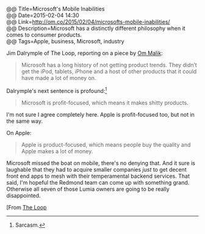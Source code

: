 @@ Title=Microsoft's Mobile Inabilities  
@@ Date=2015-02-04 14:30  
@@ Link=http://om.co/2015/02/04/microsofts-mobile-inabilities/  
@@ Description=Microsoft has a distinctly different philosophy when it comes to consumer products.  
@@ Tags=Apple, business, Microsoft, industry  

Jim Dalrymple of The Loop, reporting on a piece by [Om Malik][om]:
>Microsoft has a long history of not getting product trends. They didn’t get the iPod, tablets, iPhone and a host of other products that it could have made a lot of money on.

Dalrymple's next sentence is profound:[^sar]
>Microsoft is profit-focused, which means it makes shitty products. 

I'm not sure I agree completely here. Apple is profit-focused too, but not in the same way.

On Apple:
>Apple is product-focused, which means people buy the quality and Apple makes a lot of money.

Microsoft missed the boat on mobile, there's no denying that. And it sure is laughable that they had to acquire smaller companies *just* to get decent front end apps to mesh with their temperamental backend services. That said, I'm hopeful the Redmond team can come up with something grand. Otherwise all seven of those Lumia owners are going to be really disappointed.

[From [The Loop][loopinsight]

[^sar]: Sarcasm.

[loopinsight]: http://www.loopinsight.com/2015/02/04/microsofts-mobile-inabilities/
[om]: http://om.co/2015/02/04/microsofts-mobile-inabilities/